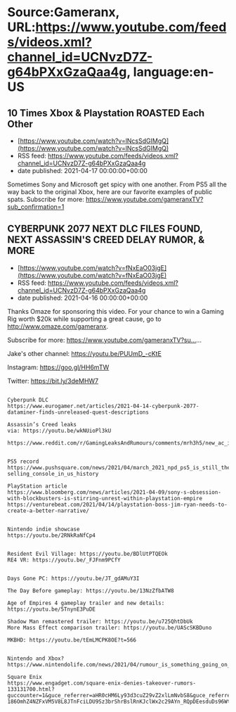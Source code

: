 # Source:Gameranx, URL:https://www.youtube.com/feeds/videos.xml?channel_id=UCNvzD7Z-g64bPXxGzaQaa4g, language:en-US

## 10 Times Xbox & Playstation ROASTED Each Other
 - [https://www.youtube.com/watch?v=lNcsSdGIMgQ](https://www.youtube.com/watch?v=lNcsSdGIMgQ)
 - RSS feed: https://www.youtube.com/feeds/videos.xml?channel_id=UCNvzD7Z-g64bPXxGzaQaa4g
 - date published: 2021-04-17 00:00:00+00:00

Sometimes Sony and Microsoft get spicy with one another. From PS5 all the way back to the original Xbox, here are our favorite examples of public spats.
Subscribe for more: https://www.youtube.com/gameranxTV?sub_confirmation=1

## CYBERPUNK 2077 NEXT DLC FILES FOUND, NEXT ASSASSIN'S CREED DELAY RUMOR, & MORE
 - [https://www.youtube.com/watch?v=fNxEaO03jgE](https://www.youtube.com/watch?v=fNxEaO03jgE)
 - RSS feed: https://www.youtube.com/feeds/videos.xml?channel_id=UCNvzD7Z-g64bPXxGzaQaa4g
 - date published: 2021-04-16 00:00:00+00:00

Thanks Omaze for sponsoring this video.  For your chance to win a Gaming Rig worth $20k while supporting a great cause, go to http://www.omaze.com/gameranx.

Subscribe for more: https://www.youtube.com/gameranxTV?su...​...



Jake's other channel: https://youtu.be/PUUmD_-cKtE

 Instagram: https://goo.gl/HH6mTW​​​​​​​​​​​

Twitter: https://bit.ly/3deMHW7​​​​​​​​​​​



 ~~~~STORIES~~~~

Cyberpunk DLC
https://www.eurogamer.net/articles/2021-04-14-cyberpunk-2077-dataminer-finds-unreleased-quest-descriptions

Assassin’s Creed leaks
via: https://youtu.be/wkNUioPl3kU

https://www.reddit.com/r/GamingLeaksAndRumours/comments/mrh3h5/new_ac_info_by_j0nathan_the_assassins_creed_leaker/


PS5 record
https://www.pushsquare.com/news/2021/04/march_2021_npd_ps5_is_still_the_fastest-selling_console_in_us_history

PlayStation article
https://www.bloomberg.com/news/articles/2021-04-09/sony-s-obsession-with-blockbusters-is-stirring-unrest-within-playstation-empire
https://venturebeat.com/2021/04/14/playstation-boss-jim-ryan-needs-to-create-a-better-narrative/


Nintendo indie showcase 
https://youtu.be/2RNkRaNfCp4


Resident Evil Village: https://youtu.be/BDlUtPTQEOk
RE4 VR: https://youtu.be/_FJFnm9PCfY


Days Gone PC: https://youtu.be/JT_gdAMuY3I

The Day Before gameplay: https://youtu.be/13NzZfbATW8

Age of Empires 4 gameplay trailer and new details:
https://youtu.be/5TnynE3PuDE

Shadow Man remastered trailer: https://youtu.be/u725QhtDbUk
More Mass Effect comparison trailer: https://youtu.be/UAScSKBDuno

MKBHD: https://youtu.be/tEmLMCPK8OE?t=566


Nintendo and Xbox?
https://www.nintendolife.com/news/2021/04/rumour_is_something_going_on_between_microsoft_and_nintendo

Square Enix
https://www.engadget.com/square-enix-denies-takeover-rumors-133131700.html?guccounter=1&guce_referrer=aHR0cHM6Ly93d3cuZ29vZ2xlLmNvbS8&guce_referrer_sig=AQAAAMJmrxizBLx5rfxSEoUDqSNeGspkEppSIqTO3Z9qz62LwndCDXLhQvL-186OmhZ4NZFxVM5V8L8JTnFciLDU9Sz3brShrBslRnKJclWx2c29AYn_RQpDEesduDs96WtFzBsOaS98ATIxU6l1LePL0IY0VFrCTN6vCZUfvPSRvQpL


